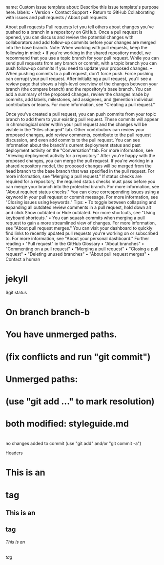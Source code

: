 name: Custom issue template
about: Describe this issue template's purpose here.
labels:
•	Version 
•	Contact Support
•	Return to GitHub
Collaborating with issues and pull requests / About pull requests
 
About pull requests
Pull requests let you tell others about changes you've pushed to a branch in a repository on GitHub. Once a pull request is opened, you can discuss and review the potential changes with collaborators and add follow-up commits before your changes are merged into the base branch.
Note: When working with pull requests, keep the following in mind:
•	If you're working in the shared repository model, we recommend that you use a topic branch for your pull request. While you can send pull requests from any branch or commit, with a topic branch you can push follow-up commits if you need to update your proposed changes.
•	When pushing commits to a pull request, don't force push. Force pushing can corrupt your pull request.
After initializing a pull request, you'll see a review page that shows a high-level overview of the changes between your branch (the compare branch) and the repository's base branch. You can add a summary of the proposed changes, review the changes made by commits, add labels, milestones, and assignees, and @mention individual contributors or teams. For more information, see "Creating a pull request."
 
Once you've created a pull request, you can push commits from your topic branch to add them to your existing pull request. These commits will appear in chronological order within your pull request and the changes will be visible in the "Files changed" tab.
Other contributors can review your proposed changes, add review comments, contribute to the pull request discussion, and even add commits to the pull request.
You can see information about the branch's current deployment status and past deployment activity on the "Conversation" tab. For more information, see "Viewing deployment activity for a repository."
After you're happy with the proposed changes, you can merge the pull request. If you're working in a shared repository model, the proposed changes will be merged from the head branch to the base branch that was specified in the pull request. For more information, see "Merging a pull request."
If status checks are required for a repository, the required status checks must pass before you can merge your branch into the protected branch. For more information, see "About required status checks."
You can close corresponding issues using a keyword in your pull request or commit message. For more information, see "Closing issues using keywords."
Tips:
•	To toggle between collapsing and expanding all outdated review comments in a pull request, hold down alt and click Show outdated or Hide outdated. For more shortcuts, see "Using keyboard shortcuts."
•	You can squash commits when merging a pull request to gain a more streamlined view of changes. For more information, see "About pull request merges."
You can visit your dashboard to quickly find links to recently updated pull requests you're working on or subscribed to. For more information, see "About your personal dashboard."
Further reading
•	"Pull request" in the GitHub Glossary
•	"About branches"
•	"Commenting on a pull request"
•	"Merging a pull request"
•	"Closing a pull request"
•	"Deleting unused branches"
•	"About pull request merges"
•	 Contact a human
# jekyll

$git status
# On branch branch-b
# You have unmerged paths.
#   (fix conflicts and run "git commit")
#
# Unmerged paths:
#   (use "git add ..." to mark resolution)
#
# both modified:      styleguide.md
#
no changes added to commit (use "git add" and/or "git commit -a")

Headers
# This is an <h1> tag
## This is an <h2> tag
###### This is an <h6> tag





